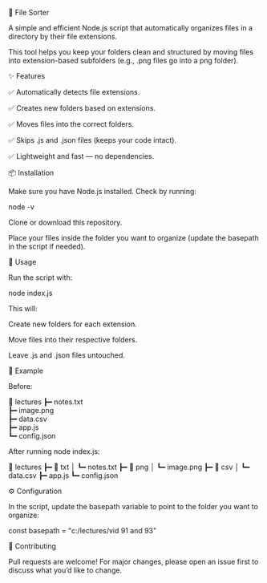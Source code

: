 📂 File Sorter

A simple and efficient Node.js script that automatically organizes files in a directory by their file extensions.

This tool helps you keep your folders clean and structured by moving files into extension-based subfolders (e.g., .png files go into a png folder).

✨ Features

✅ Automatically detects file extensions.

✅ Creates new folders based on extensions.

✅ Moves files into the correct folders.

✅ Skips .js and .json files (keeps your code intact).

✅ Lightweight and fast — no dependencies.

📦 Installation

Make sure you have Node.js installed.
Check by running:

node -v


Clone or download this repository.

Place your files inside the folder you want to organize (update the basepath in the script if needed).

🚀 Usage

Run the script with:

node index.js


This will:

Create new folders for each extension.

Move files into their respective folders.

Leave .js and .json files untouched.

📂 Example

Before:

📁 lectures
 ┣━ notes.txt  
 ┣━ image.png  
 ┣━ data.csv  
 ┣━ app.js  
 ┗━ config.json  


After running node index.js:

📁 lectures
 ┣━ 📁 txt
 │   ┗━ notes.txt
 ┣━ 📁 png
 │   ┗━ image.png
 ┣━ 📁 csv
 │   ┗━ data.csv
 ┣━ app.js
 ┗━ config.json

⚙️ Configuration

In the script, update the basepath variable to point to the folder you want to organize:

const basepath = "c:/lectures/vid 91 and 93"

🤝 Contributing

Pull requests are welcome! For major changes, please open an issue first to discuss what you’d like to change.
